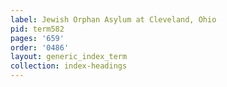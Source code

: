 ```yaml
---
label: Jewish Orphan Asylum at Cleveland, Ohio
pid: term582
pages: '659'
order: '0486'
layout: generic_index_term
collection: index-headings
---
```

